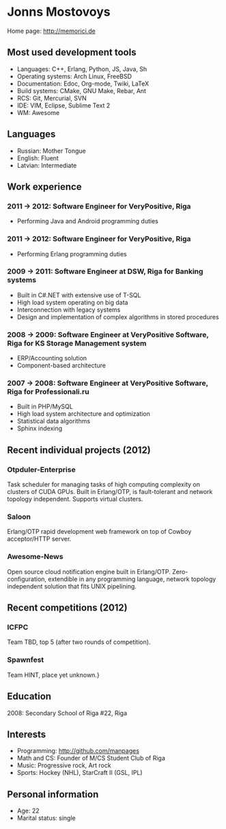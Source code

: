 Jonns Mostovoys
===============

Home page: http://memorici.de

## Most used development tools ##

  - Languages: C++, Erlang, Python, JS, Java, Sh
  - Operating systems: Arch Linux, FreeBSD
  - Documentation: Edoc, Org-mode, Twiki, LaTeX
  - Build systems: CMake, GNU Make, Rebar, Ant
  - RCS: Git, Mercurial, SVN
  - IDE: VIM, Eclipse, Sublime Text 2
  - WM: Awesome

## Languages ##

  - Russian: Mother Tongue
  - English: Fluent
  - Latvian: Intermediate

## Work experience ##

### **2011 → 2012**: Software Engineer for VeryPositive, Riga ###

  - Performing Java and Android programming duties

### **2011 → 2012**: Software Engineer for VeryPositive, Riga ### 

  - Performing Erlang programming duties

### **2009 → 2011**: Software Engineer at DSW, Riga for Banking systems ###

  - Built in C\#.NET with extensive use of T-SQL
  - High load system operating on big data
  - Interconnection with legacy systems
  - Design and implementation of complex algorithms in stored procedures

### **2008 → 2009**: Software Engineer at VeryPositive Software, Riga for KS Storage Management system ###

  - ERP/Accounting solution
  - Component-based architecture

### **2007 → 2008**: Software Engineer at VeryPositive Software, Riga for Professionali.ru ###

  - Built in PHP/MySQL
  - High load system architecture and optimization
  - Statistical data algorithms
  - Sphinx indexing

## Recent individual projects (2012) ##

### Otpduler-Enterprise ###

Task scheduler for managing tasks of high computing complexity 
on clusters of CUDA GPUs. Built in Erlang/OTP, is fault-tolerant and network topology
independent. Supports virtual clusters.

### Saloon ###
Erlang/OTP rapid development web framework on top of Cowboy acceptor/HTTP server.

### Awesome-News ###
Open source cloud notification engine built in Erlang/OTP. 
Zero-configuration, extendible in any programming language, network topology independent 
solution that fits UNIX pipelining.

## Recent competitions (2012) ##

### ICFPC ###

Team TBD, top 5 (after two rounds of competition).

### Spawnfest ###

Team HINT, place yet unknown.}

## Education ##

2008: Secondary School of Riga #22, Riga

## Interests ##
  - Programming: http://github.com/manpages
  - Math and CS: Founder of M/CS Student Club of Riga
  - Music: Progressive rock, Art rock
  - Sports: Hockey (NHL), StarCraft II (GSL, IPL)

## Personal information ##
  - Age: 22
  - Marital status: single
